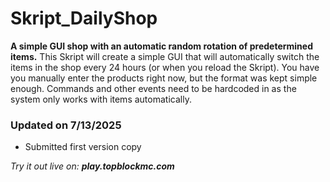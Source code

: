 # Skript_DailyShop
**A simple GUI shop with an automatic random rotation of predetermined items.** This Skript will create a simple GUI that will automatically switch the items in the shop every 24 hours (or when you reload the Skript).
You have you manually enter the products right now, but the format was kept simple enough. Commands and other events need to be hardcoded in as the system only works with items automatically. 



### Updated on 7/13/2025
- Submitted first version copy










*Try it out live on: **play.topblockmc.com***
